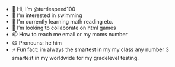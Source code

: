 - 👋 Hi, I’m @turtlespeed100
- 👀 I’m interested in swimming 
- 🌱 I’m currently learning math reading etc.
- 💞️ I’m looking to collaborate on html games
- 📫 How to reach me email or my moms number
- 😄 Pronouns: he him
- ⚡ Fun fact: im always the smartest in my my class any number 3 smartest in my worldwide for my gradelevel testing.

<!---
turtlespeed100/turtlespeed100 is a ✨ special ✨ repository because its `README.md` (this file) appears on your GitHub profile.
You can click the Preview link to take a look at your changes.
--->
